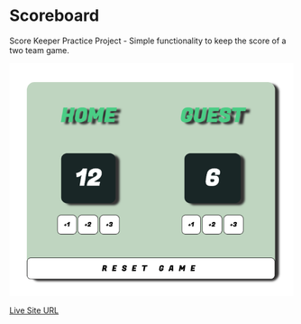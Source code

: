 # Scoreboard

Score Keeper Practice Project - Simple functionality to keep the score of a two team game.

![](./screenshot.png)

[Live Site URL](https://teal-babka-84e7f2.netlify.app/)
